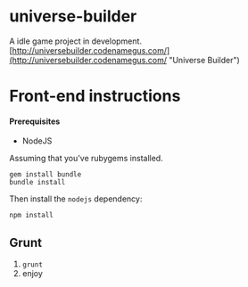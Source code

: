 universe-builder
================

A idle game project in development.
[http://universebuilder.codenamegus.com/](http://universebuilder.codenamegus.com/ "Universe Builder")

# Front-end instructions

#### Prerequisites

* NodeJS

Assuming that you've rubygems installed.
```
gem install bundle
bundle install
```

Then install the `nodejs` dependency:
```
npm install
```

## Grunt

1. `grunt`
2. enjoy
